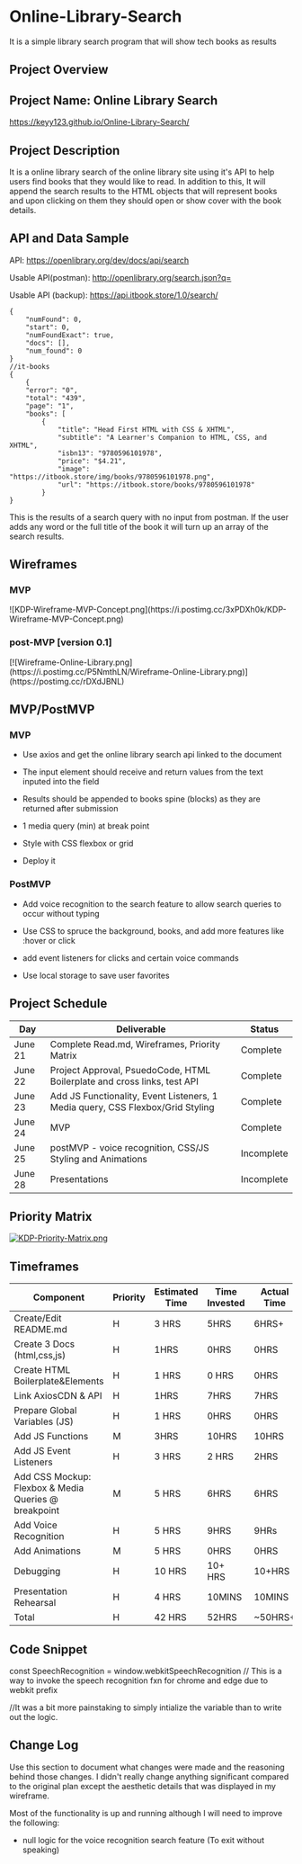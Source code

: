 # Online-Library-Search
It is a simple library search program that will show tech books as results 

Project Overview
----------------

Project Name: Online Library Search
------------

https://keyy123.github.io/Online-Library-Search/

Project Description
-------------------

It is a online library search of the online library site using it's API to help users find books that they would like to read. In addition to this, It will append the search
results to the HTML objects that will represent books and upon clicking on them they should open or show cover with the book details. 


API and Data Sample
-------------------


API: https://openlibrary.org/dev/docs/api/search

Usable API(postman): http://openlibrary.org/search.json?q=

Usable API (backup): https://api.itbook.store/1.0/search/ 

```
{
    "numFound": 0,
    "start": 0,
    "numFoundExact": true,
    "docs": [],
    "num_found": 0
}
//it-books
{
    {
    "error": "0",
    "total": "439",
    "page": "1",
    "books": [
        {
            "title": "Head First HTML with CSS & XHTML",
            "subtitle": "A Learner's Companion to HTML, CSS, and XHTML",
            "isbn13": "9780596101978",
            "price": "$4.21",
            "image": "https://itbook.store/img/books/9780596101978.png",
            "url": "https://itbook.store/books/9780596101978"
        }
}
```


This is the results of a search query with no input from postman. If the user adds any word or the full title of the book it will turn up an array of the search results.

Wireframes
----------
<h3>MVP</h3>
![KDP-Wireframe-MVP-Concept.png](https://i.postimg.cc/3xPDXh0k/KDP-Wireframe-MVP-Concept.png)


<h3>post-MVP [version 0.1]</h3>
[![Wireframe-Online-Library.png](https://i.postimg.cc/P5NmthLN/Wireframe-Online-Library.png)](https://postimg.cc/rDXdJBNL)




MVP/PostMVP
-----------

<h3>MVP</h3>

* Use axios and get the online library search api linked to the document

* The input element should receive and return values from the text inputed into the field  

* Results should be appended to books spine (blocks) as they are returned after submission 

* 1 media query (min) at break point

* Style with CSS flexbox or grid 

* Deploy it 


<h3>PostMVP</h3>

* Add voice recognition to the search feature to allow search queries to occur without typing

* Use CSS to spruce the background, books, and add more features like :hover or click

* add event listeners for clicks and certain voice commands

* Use local storage to save user favorites


Project Schedule
----------------

Day   |	Deliverable   |	Status
--------|----------------------------------------------------|---------------
June 21 | Complete Read.md, Wireframes, Priority Matrix | Complete
June 22 | Project Approval, PsuedoCode, HTML Boilerplate and cross links, test API|Complete
June 23 | Add JS Functionality, Event Listeners, 1 Media query, CSS Flexbox/Grid Styling |Complete
June 24 | MVP |Complete
June 25 | postMVP - voice recognition, CSS/JS Styling and Animations | Incomplete
June 28 | Presentations|Incomplete


Priority Matrix
---------------

[![KDP-Priority-Matrix.png](https://i.postimg.cc/BbXFB9rX/KDP-Priority-Matrix.png)](https://postimg.cc/8fgsT3PS)

Timeframes
----------

Component | Priority | Estimated Time | Time Invested | Actual Time
----------|----------|----------------|---------------|-------------
Create/Edit README.md | H | 3 HRS | 5HRS | 6HRS+
Create 3 Docs (html,css,js)| H | 1HRS | 0HRS | 0HRS
Create HTML Boilerplate&Elements| H | 1 HRS | 0 HRS | 0HRS
Link AxiosCDN & API | H | 1HRS | 7HRS | 7HRS
Prepare Global Variables (JS)| H | 1 HRS | 0HRS | 0HRS
Add JS Functions | M | 3HRS | 10HRS | 10HRS
Add JS Event Listeners | H | 3 HRS | 2 HRS | 2HRS
Add CSS Mockup: Flexbox & Media Queries @ breakpoint | M | 5 HRS | 6HRS | 6HRS
Add Voice Recognition | H | 5 HRS | 9HRS | 9HRs
Add Animations | M | 5 HRS | 0HRS | 0HRS
Debugging | H | 10 HRS | 10+ HRS | 10+HRS
Presentation Rehearsal | H | 4 HRS | 10MINS | 10MINS
Total | H | 42 HRS | 52HRS | ~50HRS+

Code Snippet
------------
const SpeechRecognition = window.webkitSpeechRecognition
// This is a way to invoke the speech recognition fxn for chrome and edge due to webkit prefix

//It was a bit more painstaking to simply intialize the variable than to write out the logic.

Change Log
----------
Use this section to document what changes were made and the reasoning behind those changes.
I didn't really change anything significant compared to the original plan except the aesthetic details that was displayed in my wireframe.

Most of the functionality is up and running although I will need to improve the following:

* null logic for the voice recognition search feature (To exit without speaking) 
 


